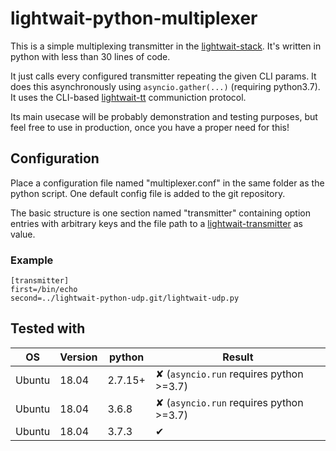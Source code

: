 # lightwait-python-multiplexer

This is a simple multiplexing transmitter in the [lightwait-stack](https://github.com/BuZZ-T/lightwait). It's written in python with less than 30 lines of code.

It just calls every configured transmitter repeating the given CLI params. It does this asynchronously using `asyncio.gather(...)` (requiring python3.7).
It uses the CLI-based [lightwait-tt](https://github.com/BuZZ-T/lightwait#lightwait-tt) communiction protocol.

Its main usecase will be probably demonstration and testing purposes, but feel free to use in production, once you have a proper need for this!

## Configuration

Place a configuration file named "multiplexer.conf" in the same folder as the python script. One default config file is added to the git repository.

The basic structure is one section named "transmitter" containing option entries with arbitrary keys and the file path to a [lightwait-transmitter](https://github.com/BuZZ-T/lightwait#transmitter) as value.

### Example
    [transmitter]
    first=/bin/echo
    second=../lightwait-python-udp.git/lightwait-udp.py

## Tested with

| OS | Version | python | Result
|-|-|-|-
| Ubuntu | 18.04 | 2.7.15+ | ✘ (`asyncio.run` requires python >=3.7)
| Ubuntu | 18.04 | 3.6.8 | ✘ (`asyncio.run` requires python >=3.7)
| Ubuntu | 18.04 | 3.7.3 | ✔
